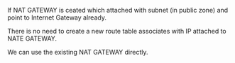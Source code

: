 If NAT GATEWAY is ceated which attached with subnet (in public zone) and point to Internet Gateway already.

There is no need to create a new route table associates with IP attached to NATE GATEWAY.

We can use the existing NAT GATEWAY directly. 
